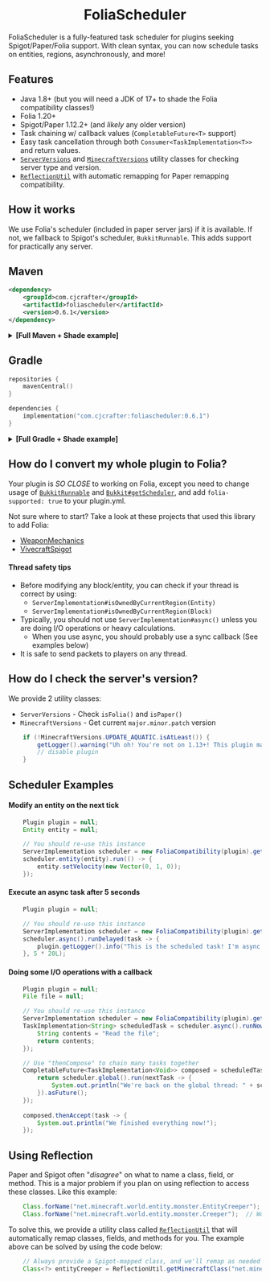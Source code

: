 <div align="center">

# FoliaScheduler

</div>

FoliaScheduler is a fully-featured task scheduler for plugins seeking Spigot/Paper/Folia support. With clean syntax,
you can now schedule tasks on entities, regions, asynchronously, and more!

## Features
* Java 1.8+ (but you will need a JDK of 17+ to shade the Folia compatibility classes!)
* Folia 1.20+
* Spigot/Paper 1.12.2+ (and *likely* any older version)
* Task chaining w/ callback values (`CompletableFuture<T>` support)
* Easy task cancellation through both `Consumer<TaskImplementation<T>>` and return values.
* [`ServerVersions`](https://github.com/CJCrafter/FoliaScheduler/blob/master/src/main/java/com/cjcrafter/foliascheduler/util/ServerVersions.java) and [`MinecraftVersions`](https://github.com/CJCrafter/FoliaScheduler/blob/master/src/main/java/com/cjcrafter/foliascheduler/util/MinecraftVersions.java) utility classes for checking server type and version.
* [`ReflectionUtil`](https://github.com/CJCrafter/FoliaScheduler/blob/master/src/main/java/com/cjcrafter/foliascheduler/util/ReflectionUtil.java) with automatic remapping for Paper remapping compatibility.

## How it works
We use Folia's scheduler (included in paper server jars) if it is available. If not, we fallback to
Spigot's scheduler, `BukkitRunnable`. This adds support for practically any server. 

## Maven
```xml
<dependency>
    <groupId>com.cjcrafter</groupId>
    <artifactId>foliascheduler</artifactId>
    <version>0.6.1</version>
</dependency>
```

<details>
<summary><b>[Full Maven + Shade example]</b></summary>

```xml
<dependencies>
    <dependency>
        <groupId>com.cjcrafter</groupId>
        <artifactId>foliascheduler</artifactId>
        <version>0.6.1</version>
    </dependency>
</dependencies>

<build>
    <plugins>
        <plugin>
            <groupId>org.apache.maven.plugins</groupId>
            <artifactId>maven-shade-plugin</artifactId>
            <version>3.6.0</version>  <!-- always check for latest -->
            <executions>
                <execution>
                    <phase>package</phase>
                    <goals>
                        <goal>shade</goal>
                    </goals>
                    <configuration>
                        <relocations>
                            <relocation>
                                <pattern>com.cjcrafter.foliascheduler</pattern>
                                <shadedPattern>com.example.foliascheduler</shadedPattern>
                            </relocation>
                        </relocations>
                    </configuration>
                </execution>
            </executions>
        </plugin>
    </plugins>
</build>
```
</details>

## Gradle
```kotlin
repositories {
    mavenCentral()
}

dependencies {
    implementation("com.cjcrafter:foliascheduler:0.6.1")
}
```

<details>
<summary><b>[Full Gradle + Shade example]</b></summary>

```kotlin
plugins {
    java  // or kotlin("jvm") version "..."
    //id("com.github.johnrengelman.shadow") version "8.1.1"  // for below Java 21... always check for latest
    id("io.github.gooler.shadow") version "8.1.7"  // for Java 21+... always check for latest
    id("net.minecrell.plugin-yml.bukkit") version "0.6.0"  // always check for latest
}

repositories {
    mavenCentral()
}

dependencies {
    // TODO add your version of Spigot/Paper here
    implementation("com.cjcrafter:foliascheduler:0.6.1")
}

// See https://github.com/Minecrell/plugin-yml
bukkit {
    main = "com.example.MyPlugin"
    foliaSupported = true
}

tasks.shadowJar {
    archiveFileName.set("MyPlugin-${project.version}.jar")
    relocate("com.cjcrafter.foliascheduler", "com.example.foliascheduler")
}
```
</details>

## How do I convert my whole plugin to Folia?
Your plugin is *SO CLOSE* to working on Folia, except you need to change usage of 
[`BukkitRunnable`](https://hub.spigotmc.org/javadocs/bukkit/org/bukkit/scheduler/BukkitRunnable.html) and 
[`Bukkit#getScheduler`](https://hub.spigotmc.org/javadocs/bukkit/org/bukkit/Bukkit.html#getScheduler()),
and add `folia-supported: true` to your plugin.yml. 

Not sure where to start? Take a look at these projects that used this library to add Folia:
* [WeaponMechanics](https://github.com/WeaponMechanics/MechanicsMain/pull/433/)
* [VivecraftSpigot](https://github.com/CJCrafter/VivecraftSpigot/pull/5)

#### Thread safety tips
* Before modifying any block/entity, you can check if your thread is correct by using:
  * `ServerImplementation#isOwnedByCurrentRegion(Entity)`
  * `ServerImplementation#isOwnedByCurrentRegion(Block)`
* Typically, you should not use `ServerImplementation#async()` unless you are doing I/O operations or heavy calculations.
  * When you use async, you should probably use a sync callback (See examples below)
* It is safe to send packets to players on any thread. 

## How do I check the server's version?
We provide 2 utility classes:
* `ServerVersions` - Check `isFolia()` and `isPaper()`
* `MinecraftVersions` - Get current `major.minor.patch` version

```java
    if (!MinecraftVersions.UPDATE_AQUATIC.isAtLeast()) {
        getLogger().warning("Uh oh! You're not on 1.13+! This plugin may not work correctly!");
        // disable plugin
    }
```

## Scheduler Examples

#### Modify an entity on the next tick
```java
    Plugin plugin = null;
    Entity entity = null;

    // You should re-use this instance
    ServerImplementation scheduler = new FoliaCompatibility(plugin).getServerImplementation();
    scheduler.entity(entity).run(() -> {
        entity.setVelocity(new Vector(0, 1, 0));
    }); 
```

#### Execute an async task after 5 seconds
```java
    Plugin plugin = null;

    // You should re-use this instance
    ServerImplementation scheduler = new FoliaCompatibility(plugin).getServerImplementation();
    scheduler.async().runDelayed(task -> {
        plugin.getLogger().info("This is the scheduled task! I'm async! " + task);
    }, 5 * 20L);
```

#### Doing some I/O operations with a callback
```java
    Plugin plugin = null;
    File file = null;

    // You should re-use this instance
    ServerImplementation scheduler = new FoliaCompatibility(plugin).getServerImplementation();
    TaskImplementation<String> scheduledTask = scheduler.async().runNow(task -> {
        String contents = "Read the file";
        return contents;
    });

    // Use "thenCompose" to chain many tasks together
    CompletableFuture<TaskImplementation<Void>> composed = scheduledTask.asFuture().thenCompose(task -> {
        return scheduler.global().run(nextTask -> {
            System.out.println("We're back on the global thread: " + scheduledTask.getCallback());
        }).asFuture();
    });
        
    composed.thenAccept(task -> {
        System.out.println("We finished everything now!");
    });
```

## Using Reflection
Paper and Spigot often "*disagree*" on what to name a class, field, or method. This is a
major problem if you plan on using reflection to access these classes. Like this example:
```java
    Class.forName("net.minecraft.world.entity.monster.EntityCreeper");  // Works on Spigot servers
    Class.forName("net.minecraft.world.entity.monster.Creeper");  // Works on Paper servers
```

To solve this, we provide a utility class called [`ReflectionUtil`](https://github.com/CJCrafter/FoliaScheduler/blob/master/src/main/java/com/cjcrafter/foliascheduler/util/ReflectionUtil.java)
that will automatically remap classes, fields, and methods for you. The example
above can be solved by using the code below:

```java
    // Always provide a Spigot-mapped class, and we'll remap as needed
    Class<?> entityCreeper = ReflectionUtil.getMinecraftClass("net.minecraft.world.entity.monster.EntityCreeper");
```
